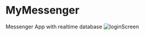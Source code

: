 # MyMessenger
Messenger App with realtime database 
![loginScreen](https://user-images.githubusercontent.com/72051780/192992301-9654fb9e-2088-42cf-9a36-b003d829bf98.png)

